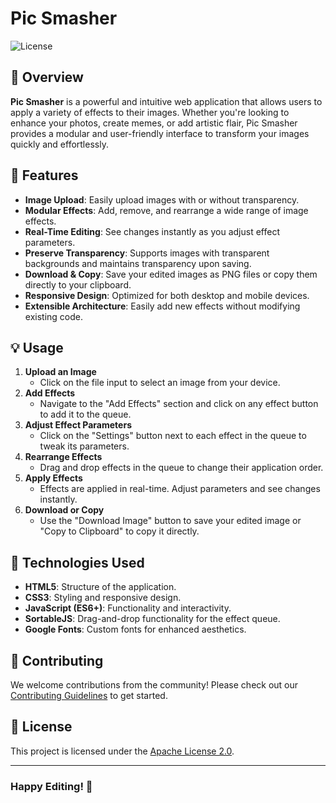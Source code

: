 # Pic Smasher

![License](https://img.shields.io/badge/License-Apache%202.0-blue.svg)

## 🎨 Overview

**Pic Smasher** is a powerful and intuitive web application that allows users to apply a variety of effects to their images. Whether you're looking to enhance your photos, create memes, or add artistic flair, Pic Smasher provides a modular and user-friendly interface to transform your images quickly and effortlessly.

## 🚀 Features

- **Image Upload**: Easily upload images with or without transparency.
- **Modular Effects**: Add, remove, and rearrange a wide range of image effects.
- **Real-Time Editing**: See changes instantly as you adjust effect parameters.
- **Preserve Transparency**: Supports images with transparent backgrounds and maintains transparency upon saving.
- **Download & Copy**: Save your edited images as PNG files or copy them directly to your clipboard.
- **Responsive Design**: Optimized for both desktop and mobile devices.
- **Extensible Architecture**: Easily add new effects without modifying existing code.

## 💡 Usage

1. **Upload an Image**
    - Click on the file input to select an image from your device.
2. **Add Effects**
    - Navigate to the "Add Effects" section and click on any effect button to add it to the queue.
3. **Adjust Effect Parameters**
    - Click on the "Settings" button next to each effect in the queue to tweak its parameters.
4. **Rearrange Effects**
    - Drag and drop effects in the queue to change their application order.
5. **Apply Effects**
    - Effects are applied in real-time. Adjust parameters and see changes instantly.
6. **Download or Copy**
    - Use the "Download Image" button to save your edited image or "Copy to Clipboard" to copy it directly.

## 🧰 Technologies Used

- **HTML5**: Structure of the application.
- **CSS3**: Styling and responsive design.
- **JavaScript (ES6+)**: Functionality and interactivity.
- **SortableJS**: Drag-and-drop functionality for the effect queue.
- **Google Fonts**: Custom fonts for enhanced aesthetics.

## 🤝 Contributing

We welcome contributions from the community! Please check out our [Contributing Guidelines](CONTRIBUTING.md) to get started.

## 📄 License

This project is licensed under the [Apache License 2.0](LICENSE).

---

### **Happy Editing! 🎉**
